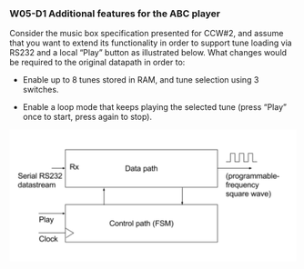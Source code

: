 ### W05-D1 Additional features for the ABC player

Consider the music box specification presented for CCW#2, and assume that you want to extend its functionality in order to support tune loading via RS232 and a local “Play” button as illustrated below. What changes would be required to the original datapath in order to:

* Enable up to 8 tunes stored in RAM, and tune selection using 3 switches.

* Enable a loop mode that keeps playing the selected tune (press “Play” once to start, press again to stop).



<img src="/other%20resources/images/w4d1.png" alt="drawing" width="600"/>
